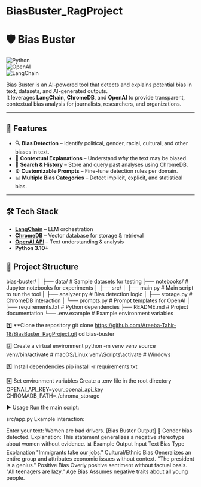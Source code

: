 # BiasBuster_RagProject
# 🛡️ Bias Buster  
![Python](https://img.shields.io/badge/Python-3.10%2B-blue)  
![OpenAI](https://img.shields.io/badge/OpenAI-API-orange)  
![LangChain](https://img.shields.io/badge/LangChain-Framework-purple)  

Bias Buster is an AI-powered tool that detects and explains potential bias in text, datasets, and AI-generated outputs.  
It leverages **LangChain**, **ChromeDB**, and **OpenAI** to provide transparent, contextual bias analysis for journalists, researchers, and organizations.

---

## 📌 Features
- 🔍 **Bias Detection** – Identify political, gender, racial, cultural, and other biases in text.
- 🧠 **Contextual Explanations** – Understand *why* the text may be biased.
- 📂 **Search & History** – Store and query past analyses using ChromeDB.
- ⚙️ **Customizable Prompts** – Fine-tune detection rules per domain.
- 📊 **Multiple Bias Categories** – Detect implicit, explicit, and statistical bias.

---

## 🛠️ Tech Stack
- **[LangChain](https://www.langchain.com/)** – LLM orchestration
- **[ChromeDB](https://chromadb.com/)** – Vector database for storage & retrieval
- **[OpenAI API](https://platform.openai.com/)** – Text understanding & analysis
- **Python 3.10+**

## 📂 Project Structure
bias-buster/
│
├── data/ # Sample datasets for testing
├── notebooks/ # Jupyter notebooks for experiments
│
├── src/
│ ├── main.py # Main script to run the tool
│ ├── analyzer.py # Bias detection logic
│ ├── storage.py # ChromeDB interaction
│ └── prompts.py # Prompt templates for OpenAI
│
├── requirements.txt # Python dependencies
├── README.md # Project documentation
└── .env.example # Example environment variables

1️⃣ **Clone the repository
git clone https://github.com/Areeba-Tahir-18/BiasBuster_RagProject.git
cd bias-buster


2️⃣ Create a virtual environment
python -m venv venv
source venv/bin/activate   # macOS/Linux
venv\Scripts\activate      # Windows


3️⃣ Install dependencies
pip install -r requirements.txt


4️⃣ Set environment variables
Create a .env file in the root directory
OPENAI_API_KEY=your_openai_api_key
CHROMADB_PATH=./chroma_storage

▶️ Usage
Run the main script:

 src/app.py
Example interaction:


Enter your text: Women are bad drivers.
[Bias Buster Output] 🚨 Gender bias detected.
Explanation: This statement generalizes a negative stereotype about women without evidence.
📊 Example Output
Input Text	Bias Type	Explanation
"Immigrants take our jobs."	Cultural/Ethnic Bias	Generalizes an entire group and attributes economic issues without context.
"The president is a genius."	Positive Bias	Overly positive sentiment without factual basis.
"All teenagers are lazy."	Age Bias	Assumes negative traits about all young people.




